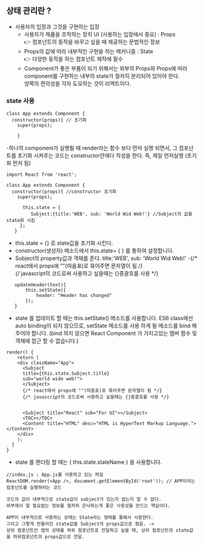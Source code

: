 ## 상태 관리란 ?

* 사용자의 입장과 그것을 구현하는 입장
   * 사용자가 제품을 조작하는 장치 UI (사용하는 입장에서 중요)  : Props <br>
  👉 컴포넌트의 동작을 바꾸고 싶을 때 제공하는 문법적인 정보
   * Props의 값에 따라 내부적인 구현을 하는 메커니즘 : State  <br>
  👉 다양한 동작을 하는 컴포넌트 제작에 필수
   * Component가 좋은 부품이 되기 위해서는 외부의 Props와 Props에 따라<br>
     component를 구현하는 내부의 state가 철저히 분리되어 있어야 한다.<br>
     양쪽의 편의성을 각자 도모하는 것이 리액트이다. 

### state 사용

```
class App extends Component {
  constructor(props){ // 초기화
    super(props); 
    
    }
```
-하나의 component가 실행될 때 render라는 함수 보다 먼저 실행 되면서, 그 컴포넌트를 초기화 시켜주는 코드는 constructor안에다 작성을 한다. 
 즉, 제일 먼저실행 (초기화 먼저 됨)

```
import React from 'react';

class App extends Component {
  constructor(props){ //constructor 초기화
    super(props); 
    
      this.state = {
         Subject:{title:'WEB', sub: 'World Wid Web!'} //Subject의 값을 state화 시킴
     };
   }
```
- this.state = {} 로 state값을 초기화 시킨다. 
- constructor(생성자) 메소드에서 this.state= { } 를 통하여 설정합니다.
- Subject의 property값과 객채를 준다.  title:'WEB', sub: 'World Wid Web!'
-{/* react에서 props에 ""(따옴표)로 묶어주면 문자열이 됨 */} <br>
 {/* javascript의 코드로써 사용하고 싶을때는 {}중괄호를 사용 */}

```   
   updateHeader(text){
       this.setState({
           header: "Header has changed"
       });
   }
```

* state 를 업데이트 할 때는 this.setState() 메소드를 사용합니다. 
  ES6 class에선 auto binding이 되지 않으므로, setState 메소드를 사용 하게 될 메소드를 bind 해주어야 합니다. 
  (bind 하지 않으면 React Component 가 가지고있는 멤버 함수 및 객체에 접근 할 수 없습니다.)

```
render() {
    return (
    <div className="App">
      <Subject 
      title={this.state.Subject.title}
      sub="world wide web!">
      </Subject>
      {/* react에서 props에 ""(따옴표)로 묶어주면 문자열이 됨 */}
      {/* javascript의 코드로써 사용하고 싶을때는 {}중괄호를 사용 */}


      <Subject title="React" sub="For UI"></Subject>
      <TOC></TOC>
      <Content title="HTML" desc="HTML is HyperText Markup Language."></Content>
    </div>
    );
  }
}
```
  * state 를 렌더링 할 때는 { this.state.stateName } 을 사용합니다.
  
  ```
  //index.js : App.js를 사용하고 있는 파일
  ReactDOM.render(<App />, document.getElementById('root')); // APP이라는 컴포넌트를 실행하라는 코드
  
  코드의 값이 내부적으로 state값이 subject가 있는지 없는지 알 수 없다.
  외부에서 알 필요없는 정보를 철저히 은닉하는게 좋은 사용성을 만드는 핵심이다.
  
  APP이 내부적으로 사용하는 상태는 State라는 형태를 통해서 사용한다.
  그리고 그렇게 만들어진 state값을 Subject의 props값으로 줬음. -> 
  상위 컴포넌트인 앱의 상태를 하위 컴포넌트로 전달하고 싶을 때, 상위 컴포넌트의 state값을 하위컴포넌트의 props값으로 전달.

  
  ```
  
